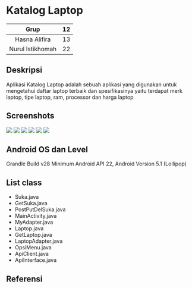 # Katalog Laptop
| Grup | 12 |
| :---------------: | :---------------:|
| Hasna Alifira | 13 |
| Nurul Istikhomah | 22 |

## Deskripsi
Aplikasi Katalog Laptop adalah sebuah aplikasi yang digunakan untuk mengetahui daftar laptop terbaik dan spesifikasinya yaitu terdapat merk laptop, tipe laptop, ram, processor dan harga laptop

## Screenshots
![](Uts/image/a.jpeg)
![](Uts/image/b.jpeg)
![](Uts/image/b1.jpeg)
![](Uts/image/c.jpeg)
![](Uts/image/d.jpeg)
![](Uts/image/e.jpeg)

## Android OS dan Level
Grandle Build v28 Minimum Android API 22, Android Version 5.1 (Lollipop)

## List class
+ Suka.java
+ GetSuka.java
+ PostPutDelSuka.java
+ MainActivity.java
+ MyAdapter.java
+ Laptop.java
+ GetLaptop.java
+ LaptopAdapter.java
+ OpsiMenu.java
+ ApiClient.java
+ ApiInterface.java



## Referensi


